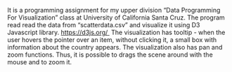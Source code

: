 
It is a programming assignment for my upper division “Data Programming For Visualization” class at University of California Santa Cruz. 
The program read read the data from “scatterdata.csv” and visualize it using D3 Javascript library. https://d3js.org/ 
The visualization has tooltip - when the user hovers the pointer over an item, without clicking it, a small box with information about the country appears. The visualization also has pan and zoom functions. Thus, it is possible to drags the scene around with the mouse and to zoom it. 
